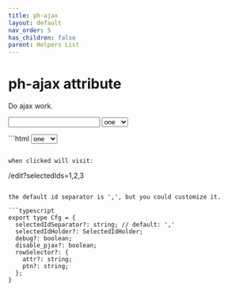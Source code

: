 ```yaml
---
title: ph-ajax
layout: default
nav_order: 5
has_children: false
parent: Helpers List
---
```


# ph-ajax attribute

Do ajax work.

<div class="code-example" markdown="1">
<form>
<input type="text" name="name"/>
<select
  ph-evtname="change"
  ph-ajax="../../fixtures/group-response.json"
  ph-group-id="group-1"
>
  <option value="1">one</option>
  <option value="2">two</option>
  <option value="3">three</option>
</select>

</form>
</div>
```html
<select
  ph-evtname="change"
  ph-ajax="../../fixtures/group-response.json"
  ph-group-id="group-1"
>
  <option value="1">one</option>
  <option value="2">two</option>
  <option value="3">three</option>
</select>

```

when clicked will visit:

```
/edit?selectedIds=1,2,3
```

the default id separator is ',', but you could customize it.

```typescript
export type Cfg = {
  selectedIdSeparator?: string; // default: ','
  selectedIdHolder?: SelectedIdHolder;
  debug?: boolean;
  disable_pjax?: boolean;
  rowSelector?: {
    attr?: string;
    ptn?: string;
  };
}
```
